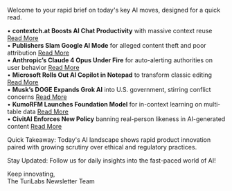 Welcome to your rapid brief on today's key AI moves, designed for a quick read.

• **contextch.at Boosts AI Chat Productivity** with massive context reuse [Read More](https://contextch.at)  
• **Publishers Slam Google AI Mode** for alleged content theft and poor attribution [Read More](https://9to5google.com/2025/05/22/google-ai-mode-theft-publisher-opt-out-controls/)  
• **Anthropic’s Claude 4 Opus Under Fire** for auto-alerting authorities on user behavior [Read More](https://venturebeat.com/ai/anthropic-faces-backlash-to-claude-4-opus-behavior-that-contacts-authorities-press-if-it-thinks-youre-doing-something-immoral/)  
• **Microsoft Rolls Out AI Copilot in Notepad** to transform classic editing [Read More](https://www.theregister.com/2025/05/23/microsoft_ai_notepad/)  
• **Musk’s DOGE Expands Grok AI** into U.S. government, stirring conflict concerns [Read More](https://www.reuters.com/sustainability/boards-policy-regulation/musks-doge-expanding-his-grok-ai-us-government-raising-conflict-concerns-2025-05-23/)  
• **KumoRFM Launches Foundation Model** for in-context learning on multi-table data [Read More](https://kumo.ai/company/news/kumo-relational-foundation-model/)  
• **CivitAI Enforces New Policy** banning real-person likeness in AI-generated content [Read More](https://civitai.com/articles/15022/policy-update-removal-of-real-person-likeness-content)

Quick Takeaway: Today's AI landscape shows rapid product innovation paired with growing scrutiny over ethical and regulatory practices.

Stay Updated: Follow us for daily insights into the fast-paced world of AI!

Keep innovating,  
The TuriLabs Newsletter Team